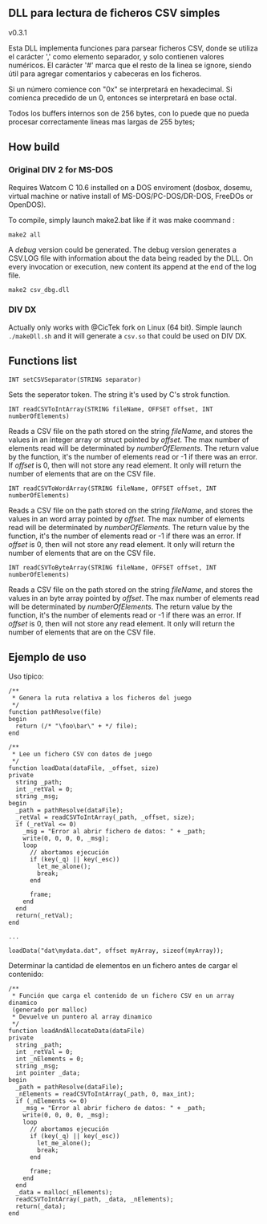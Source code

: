 DLL para lectura de ficheros CSV simples
----------------------------------------

v0.3.1

Esta DLL implementa funciones para parsear ficheros CSV, donde se utiliza el
carácter ',' como elemento separador, y solo contienen valores numéricos. El
carácter '#' marca que el resto de la linea se ignore, siendo útil para agregar
comentarios y cabeceras en los ficheros.

Si un número comience con "0x" se interpretará en hexadecimal. Si comienca
precedido de un 0, entonces se interpretará en base octal.

Todos los buffers internos son de 256 bytes, con lo puede que no pueda procesar
correctamente lineas mas largas de 255 bytes;

## How build

### Original DIV 2 for MS-DOS

Requires Watcom C 10.6 installed on a DOS enviroment (dosbox, dosemu, virtual
machine or native install of MS-DOS/PC-DOS/DR-DOS, FreeDOs or OpenDOS).

To compile, simply launch make2.bat like if it was make coommand :

```
make2 all
```

A *debug* version could be generated. The debug version generates a CSV.LOG
file with information about the data being readed by the DLL. On every
invocation or execution, new content its append at the end of the log file.

```
make2 csv_dbg.dll
```

### DIV DX

Actually only works with @CicTek fork on Linux (64 bit). Simple launch
`./makeDll.sh` and it will generate a `csv.so` that could be used on DIV DX.

## Functions list

`INT setCSVSeparator(STRING separator)`

Sets the seperator token. The string it's used by C's strok function.


`INT readCSVToIntArray(STRING fileName, OFFSET offset, INT numberOfElements)`

Reads a CSV file on the path stored on the string *fileName*, and stores the
values in an integer array or struct pointed by *offset*. The max number of elements
read will be determinated by *numberOfElements*. The return value by the
function, it's the number of elements read or -1 if there was an error.
If *offset* is 0, then will not store any read element. It only will return the
number of elements that are on the CSV file.

`INT readCSVToWordArray(STRING fileName, OFFSET offset, INT numberOfElements)`

Reads a CSV file on the path stored on the string *fileName*, and stores the
values in an word array pointed by *offset*. The max number of elements
read will be determinated by *numberOfElements*. The return value by the
function, it's the number of elements read or -1 if there was an error.
If *offset* is 0, then will not store any read element. It only will return the
number of elements that are on the CSV file.

`INT readCSVToByteArray(STRING fileName, OFFSET offset, INT numberOfElements)`

Reads a CSV file on the path stored on the string *fileName*, and stores the
values in an byte array pointed by *offset*. The max number of elements
read will be determinated by *numberOfElements*. The return value by the
function, it's the number of elements read or -1 if there was an error.
If *offset* is 0, then will not store any read element. It only will return the
number of elements that are on the CSV file.


## Ejemplo de uso

Uso típico:

```div2
/**
 * Genera la ruta relativa a los ficheros del juego
 */
function pathResolve(file)
begin
  return (/* "\foo\bar\" + */ file);
end

/**
 * Lee un fichero CSV con datos de juego
 */
function loadData(dataFile, _offset, size)
private
  string _path;
  int _retVal = 0;
  string _msg;
begin
  _path = pathResolve(dataFile);
  _retVal = readCSVToIntArray(_path, _offset, size);
  if (_retVal <= 0)
    _msg = "Error al abrir fichero de datos: " + _path;
    write(0, 0, 0, 0, _msg);
    loop
      // abortamos ejecución
      if (key(_q) || key(_esc))
        let_me_alone();
        break;
      end

      frame;
    end
  end
  return(_retVal);
end

...

loadData("dat\mydata.dat", offset myArray, sizeof(myArray));
```

Determinar la cantidad de elementos en un fichero antes de cargar el contenido:

```div2
/**
 * Función que carga el contenido de un fichero CSV en un array dinamico
 (generado por malloc)
 * Devuelve un puntero al array dinamico
 */
function loadAndAllocateData(dataFile)
private
  string _path;
  int _retVal = 0;
  int _nElements = 0;
  string _msg;
  int pointer _data;
begin
  _path = pathResolve(dataFile);
  _nElements = readCSVToIntArray(_path, 0, max_int);
  if (_nElements <= 0)
    _msg = "Error al abrir fichero de datos: " + _path;
    write(0, 0, 0, 0, _msg);
    loop
      // abortamos ejecución
      if (key(_q) || key(_esc))
        let_me_alone();
        break;
      end

      frame;
    end
  end
  _data = malloc(_nElements);
  readCSVToIntArray(_path, _data, _nElements);
  return(_data);
end
```

